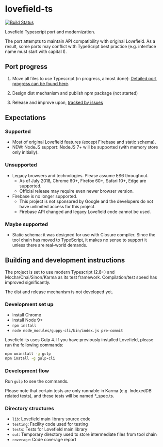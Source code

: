 # lovefield-ts
[![Build Status](https://travis-ci.org/arthurhsu/lovefield-ts.svg?branch=master)](
https://travis-ci.org/arthurhsu/lovefield-ts)

Lovefield Typescript port and modernization.

The port attempts to maintain API compatibility with original Lovefield. As a
result, some parts may conflict with TypeScript best practice (e.g. interface
name must start with capital I).

## Port progress

1. Move all files to use Typescript (in progress, almost done):
  [Detailed port progress can be found here](https://docs.google.com/spreadsheets/d/10m_fW8lPfiFzbgXsW8tbE5im5EUmYuvA10NzJhY1xwQ/edit?usp=sharing).

2. Design dist mechanism and publish npm package (not started)
3. Release and improve upon, [tracked by issues](https://github.com/arthurhsu/lovefield-ts/issues?q=is%3Aissue+is%3Aopen+label%3Aenhancement)

## Expectations

### Supported

* Most of original Lovefield features (except Firebase and static schema).
* NEW: NodeJS support: NodeJS 7+ will be supported (with memory store only
  initially).

### Unsupported

* Legacy browsers and technologies. Please assume ES6 throughout.
  * As of July 2018, Chrome 60+, Firefox 60+, Safari 10+, Edge are supported.
  * Official release may require even newer browser version.
* Firebase is no longer supported.
  * This project is not sponsored by Google and the developers do not have
    unlimited access for this project.
  * Firebase API changed and legacy Lovefield code cannot be used.

### Maybe supported

* Static schema: it was designed for use with Closure compiler. Since the tool
  chain has moved to TypeScript, it makes no sense to support it unless there
  are real-world demands.

## Building and development instructions

The project is set to use modern Typescript (2.8+) and Mocha/Chai/Sinon/Karma as
its test framework. Compilation/test speed has improved significantly.

The dist and release mechanism is not developed yet.

### Development set up

* Install Chrome
* Install Node 9+
* `npm install`
* `node node_modules/guppy-cli/bin/index.js pre-commit`

Lovefield-ts uses Gulp 4. If you have previously installed Lovefield, please run
the following commands:

```bash
npm uninstall -g gulp
npm install -g gulp-cli
```

### Development flow

Run `gulp` to see the commands.

Please note that certain tests are only runnable in Karma (e.g. IndexedDB
related tests), and these tests will be named *_spec.ts.

### Directory structures

* `lib`: Lovefield main library source code
* `testing`: Facility code used for testing
* `tests`: Tests for Lovefield main library
* `out`: Temporary directory used to store intermediate files from tool chain
* `coverage`: Code coverage report
